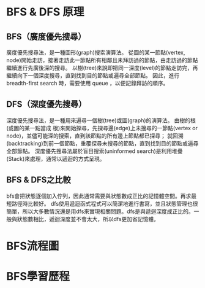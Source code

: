 # BFS & DFS 原理
## BFS（廣度優先搜尋）

廣度優先搜尋法，是一種圖形(graph)搜索演算法。
從圖的某一節點(vertex, node)開始走訪，接著走訪此一節點所有相鄰且未拜訪過的節點，由走訪過的節點繼續進行先廣後深的搜尋。
以樹(tree)來說即把同一深度(level)的節點走訪完，再繼續向下一個深度搜尋，直到找到目的節點或遍尋全部節點。
因此，進行 breadth-first search 時，需要使用 queue ，以便記錄拜訪的順序。


## DFS（深度優先搜尋）

深度優先搜尋法，是一種用來遍尋一個樹(tree)或圖(graph)的演算法。
由樹的根(或圖的某一點當成 根)來開始探尋，先探尋邊(edge)上未搜尋的一節點(vertex or node)，並儘可能深的搜索，直到該節點的所有邊上節點都已探尋；
就回溯(backtracking)到前一個節點，重覆探尋未搜尋的節點，直到找到目的節點或遍尋全部節點。
深度優先搜尋法屬於盲目搜索(uninformed search)是利用堆疊(Stack)來處理，通常以遞迴的方式呈現。


## BFS & DFS之比較
bfs會把狀態逐個加入佇列，因此通常需要與狀態數成正比的記憶體空間。再求最短路徑時比較好。
dfs使用遞迴函式程式可以簡潔地進行書寫，並且狀態管理也很簡單，所以大多數情況還是用dfs來實現相關問題。dfs是與遞迴深度成正比的。一般與狀態數相比，遞迴深度並不會太大，所以dfs更加省記憶體。

# BFS流程圖


# BFS學習歷程
